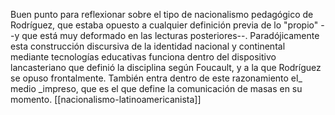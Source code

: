 Buen punto para reflexionar sobre el tipo de nacionalismo pedagógico de Rodríguez, que estaba opuesto a cualquier definición previa de lo "propio" --y que está muy deformado en las lecturas posteriores--. Paradójicamente esta construcción discursiva de la identidad nacional y continental mediante tecnologías educativas funciona dentro del dispositivo lancasteriano que definió la disciplina según Foucault, y a la que Rodríguez se opuso frontalmente. También entra dentro de este razonamiento el_ medio _impreso, que es el que define la comunicación de masas en su momento. [[nacionalismo-latinoamericanista]]